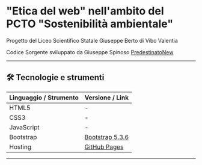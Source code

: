 # "Etica del web" nell'ambito del PCTO "Sostenibilità ambientale"

Progetto del Liceo Scientifico Statale Giuseppe Berto di Vibo Valentia

Codice Sorgente sviluppato da Giuseppe Spinoso [PredestinatoNew](https:\\github.com\PredestinatoNew)

---

## 🛠️ Tecnologie e strumenti

| Linguaggio / Strumento | Versione / Link                                       |
|------------------------|-------------------------------------------------------|
| HTML5                  | -                                                     |
| CSS3                   | -                                                     |
| JavaScript             | -                                                     |
| Bootstrap              | [Bootstrap 5.3.6](https://getbootstrap.com/docs/5.3/) |
| Hosting                | [GitHub Pages](https://pages.github.com/)             |

---
